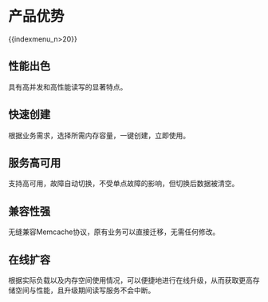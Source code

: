 # 产品优势

{{indexmenu_n>20}}

## 性能出色

具有高并发和高性能读写的显著特点。

## 快速创建

根据业务需求，选择所需内存容量，一键创建，立即使用。

## 服务高可用

支持高可用，故障自动切换，不受单点故障的影响，但切换后数据被清空。

## 兼容性强

无缝兼容Memcache协议，原有业务可以直接迁移，无需任何修改。

## 在线扩容

根据实际负载以及内存空间使用情况，可以便捷地进行在线升级，从而获取更高存储空间与性能，且升级期间读写服务不会中断。
